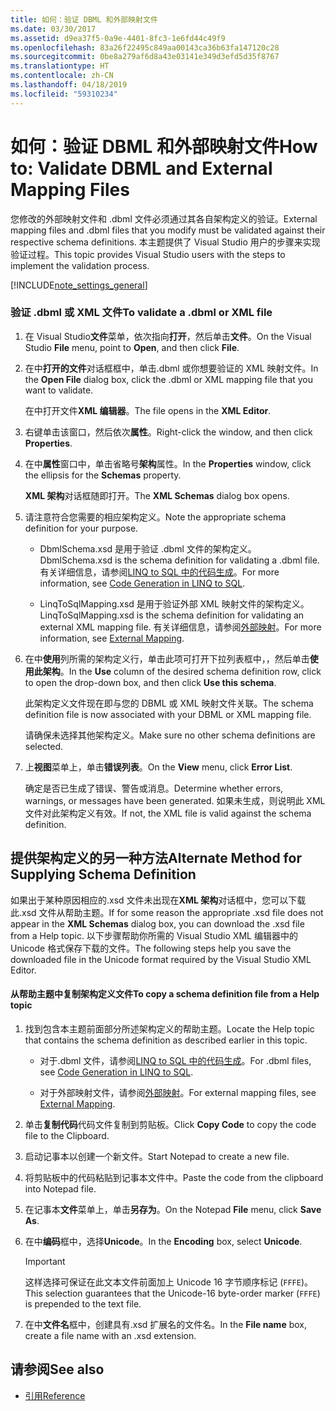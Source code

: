 ```yaml
---
title: 如何：验证 DBML 和外部映射文件
ms.date: 03/30/2017
ms.assetid: d9ea37f5-0a9e-4401-8fc3-1e6fd44c49f9
ms.openlocfilehash: 83a26f22495c849aa00143ca36b63fa147120c28
ms.sourcegitcommit: 0be8a279af6d8a43e03141e349d3efd5d35f8767
ms.translationtype: HT
ms.contentlocale: zh-CN
ms.lasthandoff: 04/18/2019
ms.locfileid: "59310234"
---
```

# <a name="how-to-validate-dbml-and-external-mapping-files"></a><span data-ttu-id="b7805-102">如何：验证 DBML 和外部映射文件</span><span class="sxs-lookup"><span data-stu-id="b7805-102">How to: Validate DBML and External Mapping Files</span></span>
<span data-ttu-id="b7805-103">您修改的外部映射文件和 .dbml 文件必须通过其各自架构定义的验证。</span><span class="sxs-lookup"><span data-stu-id="b7805-103">External mapping files and .dbml files that you modify must be validated against their respective schema definitions.</span></span> <span data-ttu-id="b7805-104">本主题提供了 Visual Studio 用户的步骤来实现验证过程。</span><span class="sxs-lookup"><span data-stu-id="b7805-104">This topic provides Visual Studio users with the steps to implement the validation process.</span></span>  
  
 [!INCLUDE[note_settings_general](../../../../../../includes/note-settings-general-md.md)]  
  
### <a name="to-validate-a-dbml-or-xml-file"></a><span data-ttu-id="b7805-105">验证 .dbml 或 XML 文件</span><span class="sxs-lookup"><span data-stu-id="b7805-105">To validate a .dbml or XML file</span></span>  
  
1. <span data-ttu-id="b7805-106">在 Visual Studio**文件**菜单，依次指向**打开**，然后单击**文件**。</span><span class="sxs-lookup"><span data-stu-id="b7805-106">On the Visual Studio **File** menu, point to **Open**, and then click **File**.</span></span>  
  
2. <span data-ttu-id="b7805-107">在中**打开的文件**对话框框中，单击.dbml 或你想要验证的 XML 映射文件。</span><span class="sxs-lookup"><span data-stu-id="b7805-107">In the **Open File** dialog box, click the .dbml or XML mapping file that you want to validate.</span></span>  
  
     <span data-ttu-id="b7805-108">在中打开文件**XML 编辑器**。</span><span class="sxs-lookup"><span data-stu-id="b7805-108">The file opens in the **XML Editor**.</span></span>  
  
3. <span data-ttu-id="b7805-109">右键单击该窗口，然后依次**属性**。</span><span class="sxs-lookup"><span data-stu-id="b7805-109">Right-click the window, and then click **Properties**.</span></span>  
  
4. <span data-ttu-id="b7805-110">在中**属性**窗口中，单击省略号**架构**属性。</span><span class="sxs-lookup"><span data-stu-id="b7805-110">In the **Properties** window, click the ellipsis for the **Schemas** property.</span></span>  
  
     <span data-ttu-id="b7805-111">**XML 架构**对话框随即打开。</span><span class="sxs-lookup"><span data-stu-id="b7805-111">The **XML Schemas** dialog box opens.</span></span>  
  
5. <span data-ttu-id="b7805-112">请注意符合您需要的相应架构定义。</span><span class="sxs-lookup"><span data-stu-id="b7805-112">Note the appropriate schema definition for your purpose.</span></span>  
  
    -   <span data-ttu-id="b7805-113">DbmlSchema.xsd 是用于验证 .dbml 文件的架构定义。</span><span class="sxs-lookup"><span data-stu-id="b7805-113">DbmlSchema.xsd is the schema definition for validating a .dbml file.</span></span> <span data-ttu-id="b7805-114">有关详细信息，请参阅[LINQ to SQL 中的代码生成](../../../../../../docs/framework/data/adonet/sql/linq/code-generation-in-linq-to-sql.md)。</span><span class="sxs-lookup"><span data-stu-id="b7805-114">For more information, see [Code Generation in LINQ to SQL](../../../../../../docs/framework/data/adonet/sql/linq/code-generation-in-linq-to-sql.md).</span></span>  
  
    -   <span data-ttu-id="b7805-115">LinqToSqlMapping.xsd 是用于验证外部 XML 映射文件的架构定义。</span><span class="sxs-lookup"><span data-stu-id="b7805-115">LinqToSqlMapping.xsd is the schema definition for validating an external XML mapping file.</span></span> <span data-ttu-id="b7805-116">有关详细信息，请参阅[外部映射](../../../../../../docs/framework/data/adonet/sql/linq/external-mapping.md)。</span><span class="sxs-lookup"><span data-stu-id="b7805-116">For more information, see [External Mapping](../../../../../../docs/framework/data/adonet/sql/linq/external-mapping.md).</span></span>  
  
6. <span data-ttu-id="b7805-117">在中**使用**列所需的架构定义行，单击此项可打开下拉列表框中，，然后单击**使用此架构**。</span><span class="sxs-lookup"><span data-stu-id="b7805-117">In the **Use** column of the desired schema definition row, click to open the drop-down box, and then click **Use this schema**.</span></span>  
  
     <span data-ttu-id="b7805-118">此架构定义文件现在即与您的 DBML 或 XML 映射文件关联。</span><span class="sxs-lookup"><span data-stu-id="b7805-118">The schema definition file is now associated with your DBML or XML mapping file.</span></span>  
  
     <span data-ttu-id="b7805-119">请确保未选择其他架构定义。</span><span class="sxs-lookup"><span data-stu-id="b7805-119">Make sure no other schema definitions are selected.</span></span>  
  
7. <span data-ttu-id="b7805-120">上**视图**菜单上，单击**错误列表**。</span><span class="sxs-lookup"><span data-stu-id="b7805-120">On the **View** menu, click **Error List**.</span></span>  
  
     <span data-ttu-id="b7805-121">确定是否已生成了错误、警告或消息。</span><span class="sxs-lookup"><span data-stu-id="b7805-121">Determine whether errors, warnings, or messages have been generated.</span></span> <span data-ttu-id="b7805-122">如果未生成，则说明此 XML 文件对此架构定义有效。</span><span class="sxs-lookup"><span data-stu-id="b7805-122">If not, the XML file is valid against the schema definition.</span></span>  
  
## <a name="alternate-method-for-supplying-schema-definition"></a><span data-ttu-id="b7805-123">提供架构定义的另一种方法</span><span class="sxs-lookup"><span data-stu-id="b7805-123">Alternate Method for Supplying Schema Definition</span></span>  
 <span data-ttu-id="b7805-124">如果出于某种原因相应的.xsd 文件未出现在**XML 架构**对话框中，您可以下载此.xsd 文件从帮助主题。</span><span class="sxs-lookup"><span data-stu-id="b7805-124">If for some reason the appropriate .xsd file does not appear in the **XML Schemas** dialog box, you can download the .xsd file from a Help topic.</span></span> <span data-ttu-id="b7805-125">以下步骤帮助你所需的 Visual Studio XML 编辑器中的 Unicode 格式保存下载的文件。</span><span class="sxs-lookup"><span data-stu-id="b7805-125">The following steps help you save the downloaded file in the Unicode format required by the Visual Studio XML Editor.</span></span>  
  
#### <a name="to-copy-a-schema-definition-file-from-a-help-topic"></a><span data-ttu-id="b7805-126">从帮助主题中复制架构定义文件</span><span class="sxs-lookup"><span data-stu-id="b7805-126">To copy a schema definition file from a Help topic</span></span>  
  
1. <span data-ttu-id="b7805-127">找到包含本主题前面部分所述架构定义的帮助主题。</span><span class="sxs-lookup"><span data-stu-id="b7805-127">Locate the Help topic that contains the schema definition as described earlier in this topic.</span></span>  
  
    -   <span data-ttu-id="b7805-128">对于.dbml 文件，请参阅[LINQ to SQL 中的代码生成](../../../../../../docs/framework/data/adonet/sql/linq/code-generation-in-linq-to-sql.md)。</span><span class="sxs-lookup"><span data-stu-id="b7805-128">For .dbml files, see [Code Generation in LINQ to SQL](../../../../../../docs/framework/data/adonet/sql/linq/code-generation-in-linq-to-sql.md).</span></span>  
  
    -   <span data-ttu-id="b7805-129">对于外部映射文件，请参阅[外部映射](../../../../../../docs/framework/data/adonet/sql/linq/external-mapping.md)。</span><span class="sxs-lookup"><span data-stu-id="b7805-129">For external mapping files, see [External Mapping](../../../../../../docs/framework/data/adonet/sql/linq/external-mapping.md).</span></span>  
  
2. <span data-ttu-id="b7805-130">单击**复制代码**代码文件复制到剪贴板。</span><span class="sxs-lookup"><span data-stu-id="b7805-130">Click **Copy Code** to copy the code file to the Clipboard.</span></span>  
  
3. <span data-ttu-id="b7805-131">启动记事本以创建一个新文件。</span><span class="sxs-lookup"><span data-stu-id="b7805-131">Start Notepad to create a new file.</span></span>  
  
4. <span data-ttu-id="b7805-132">将剪贴板中的代码粘贴到记事本文件中。</span><span class="sxs-lookup"><span data-stu-id="b7805-132">Paste the code from the clipboard into Notepad file.</span></span>  
  
5. <span data-ttu-id="b7805-133">在记事本**文件**菜单上，单击**另存为**。</span><span class="sxs-lookup"><span data-stu-id="b7805-133">On the Notepad **File** menu, click **Save As**.</span></span>  
  
6. <span data-ttu-id="b7805-134">在中**编码**框中，选择**Unicode**。</span><span class="sxs-lookup"><span data-stu-id="b7805-134">In the **Encoding** box, select **Unicode**.</span></span>  
  
    > [!IMPORTANT]
    >  <span data-ttu-id="b7805-135">这样选择可保证在此文本文件前面加上 Unicode 16 字节顺序标记 (`FFFE`)。</span><span class="sxs-lookup"><span data-stu-id="b7805-135">This selection guarantees that the Unicode-16 byte-order marker (`FFFE`) is prepended to the text file.</span></span>  
  
7. <span data-ttu-id="b7805-136">在中**文件名**框中，创建具有.xsd 扩展名的文件名。</span><span class="sxs-lookup"><span data-stu-id="b7805-136">In the **File name** box, create a file name with an .xsd extension.</span></span>  
  
## <a name="see-also"></a><span data-ttu-id="b7805-137">请参阅</span><span class="sxs-lookup"><span data-stu-id="b7805-137">See also</span></span>

- [<span data-ttu-id="b7805-138">引用</span><span class="sxs-lookup"><span data-stu-id="b7805-138">Reference</span></span>](../../../../../../docs/framework/data/adonet/sql/linq/reference.md)
